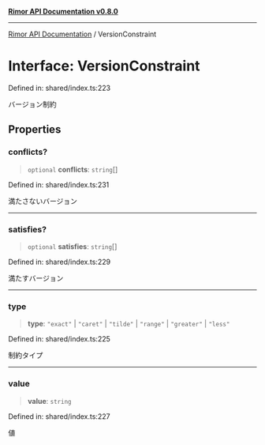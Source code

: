 [**Rimor API Documentation v0.8.0**](../README.md)

***

[Rimor API Documentation](../globals.md) / VersionConstraint

# Interface: VersionConstraint

Defined in: shared/index.ts:223

バージョン制約

## Properties

### conflicts?

> `optional` **conflicts**: `string`[]

Defined in: shared/index.ts:231

満たさないバージョン

***

### satisfies?

> `optional` **satisfies**: `string`[]

Defined in: shared/index.ts:229

満たすバージョン

***

### type

> **type**: `"exact"` \| `"caret"` \| `"tilde"` \| `"range"` \| `"greater"` \| `"less"`

Defined in: shared/index.ts:225

制約タイプ

***

### value

> **value**: `string`

Defined in: shared/index.ts:227

値

